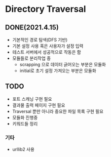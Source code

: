 # Directory Traversal

## DONE(2021.4.15)
- 기본적인 경로 탐색(DFS 기반)
- 기본 설정 사용 혹은 사용자가 설정 입력
- 테스트 서버에서 성공적으로 작동은 함
- 모듈들로 분리작업 중
    - scrapping 으로 데이터 긁어오는 부분은 모듈화
    - initial로 초기 설정 가져오는 부분은 모듈화

## TODO
- 포트 스캐닝 구현 필요
- 결과물 출력 페이지 구현 필요
- Traversal 뿐만 아니라 중요한 파일 목록 구현 필요
- 모듈화 진행중
- 키워드들 정리

### 기타
- urllib2 사용